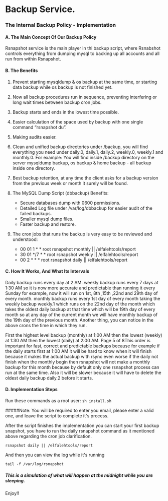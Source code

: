 # Backup Service.
### The Internal Backup Policy - Implementation
#### A. The Main Concept Of Our Backup Policy
Rsnapshot service is the main player in thi backup script, where Rsnabshot controls everything from dumping mysql to backing up all accounts and all run from within Rsnapshot.

#### B. The Benefits
1. Prevent starting mysqldump & os backup at the same time, or starting data backup while os backup is not finished yet.
2. Now all backup procedures run in sequence, preventing interfering or long wait times between backup cron jobs.
3. Backup starts and ends in the lowest time possible.
4. Easier calculation of the space used by backup with one single command “rsnapshot du”.
5. Making audits easier.
6. Clean and unified backup directories under /backup, you will find everything you need under daily.0, daily.1, daily.2, weekly.0, weekly.1 and monthly.0.
For example:
You will find inside /backup directory on the server mysqldump backup, os backup & home backup - all backup inside one directory.

7. Best backup retention, at any time the client asks for a backup version from the previous week or month it surely will be found.
8. The MySQL Dump Script (dbbackup) Benefits:
    *  Secure databases dump with 0600 permissions.
    *  Detailed Log file under /var/log/dbbackup for easier audit of the failed backups.
    *  Smaller mysql dump files.
    *  Faster backup and restore.
    
9. The cron jobs that runs the backup is very easy to be reviewed and understood:
    *  00 01 1 * * root rsnapshot monthly || /elfalehtools/report
    *  30 01 */7 * * root rsnapshot weekly || /elfalehtools/report
    *  00 2 * * * root rsnapshot daily || /elfalehtools/report


#### C. How It Works, And What Its Intervals
Daily backup runs every day at 2 AM. weekly backup runs every 7 days
at 1:30 AM so it is now more accurate and predictable than running it
every Sunday for example, now it will run on 1st, 8th ,15th ,22nd and 29th
day of every month. monthly backup runs every 1st day of every month
taking the weekly backup weekly.1 which runs on the 22nd day of the
month which takes the oldest daily backup at that time which will be
19th day of every month so at any day of the current month we will have
monthly backup of the 19th day of the previous month.
Another thing, you can notice in the above crons the time in which they
run.

First the highest level backup (monthly) at 1:00 AM then the lowest
(weekly) at 1:30 AM then the lowest (daily) at 2:00 AM.
Page 5 of 8This order is important for fast, correct and predictable backups
because for example if the daily starts first at 1:00 AM it will be hard to
know when it will finish because it makes the actual backup with rsync
even worse if the daily not finish when the monthly begin then
rsnapshot will not make a monthly backup for this month because by
default only one rsnapshot process can run at the same time. Also it will
be slower because it will have to delete the oldest daily backup daily.2
before it starts.
#### D. Implementation Steps
Run these commands as a root user:
`sh install.sh`

#####Note:
You will be required to enter you email, please enter a valid one, and leave the script to complete it's process.

After the script finishes the implementation you can start your first backup snapshot, you have to run the daily rsnapshot command as it mentioned above regarding the cron job clarification.

`rsnapshot daily || /elfalehtools/report`

And then you can view the log while it's running

`tail -f /var/log/rsnapshot`

##### This is a simulation of what will happen at the midnight while you are sleeping.

Enjoy!!